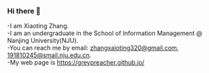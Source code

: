 ### Hi there 👋

-I am Xiaoting Zhang.   
-I am an undergraduate in the School of Information Management @ Nanjing University(NJU).  
-You can reach me by email: zhangxaioting320@gmail.com, 191810245@smail.nju.edu.cn.  
-My web page is https://greypreacher.github.io/  

<!--
**GreyPreacher/GreyPreacher** is a ✨ _special_ ✨ repository because its `README.md` (this file) appears on your GitHub profile.

Here are some ideas to get you started:

- 🔭 I’m currently working on ...
- 🌱 I’m currently learning ...
- 👯 I’m looking to collaborate on ...
- 🤔 I’m looking for help with ...
- 💬 Ask me about ...
- 📫 How to reach me: ...
- 😄 Pronouns: ...
- ⚡ Fun fact: ...
-->

